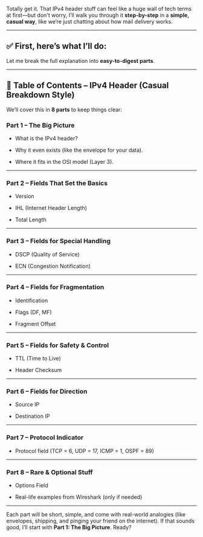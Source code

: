 Totally get it. That IPv4 header stuff can feel like a huge wall of tech terms at first—but don't worry, I’ll walk you through it **step-by-step** in a **simple, casual way**, like we’re just chatting about how mail delivery works.

---

## ✅ First, here’s what I’ll do:

Let me break the full explanation into **easy-to-digest parts**.

---

## 🧩 Table of Contents – IPv4 Header (Casual Breakdown Style)

We’ll cover this in **8 parts** to keep things clear:

### **Part 1 – The Big Picture**

- What is the IPv4 header?
    
- Why it even exists (like the envelope for your data).
    
- Where it fits in the OSI model (Layer 3).
    

---

### **Part 2 – Fields That Set the Basics**

- Version
    
- IHL (Internet Header Length)
    
- Total Length
    

---

### **Part 3 – Fields for Special Handling**

- DSCP (Quality of Service)
    
- ECN (Congestion Notification)
    

---

### **Part 4 – Fields for Fragmentation**

- Identification
    
- Flags (DF, MF)
    
- Fragment Offset
    

---

### **Part 5 – Fields for Safety & Control**

- TTL (Time to Live)
    
- Header Checksum
    

---

### **Part 6 – Fields for Direction**

- Source IP
    
- Destination IP
    

---

### **Part 7 – Protocol Indicator**

- Protocol field (TCP = 6, UDP = 17, ICMP = 1, OSPF = 89)
    

---

### **Part 8 – Rare & Optional Stuff**

- Options Field
    
- Real-life examples from Wireshark (only if needed)
    

---

Each part will be short, simple, and come with real-world analogies (like envelopes, shipping, and pinging your friend on the internet). If that sounds good, I’ll start with **Part 1: The Big Picture**. Ready?